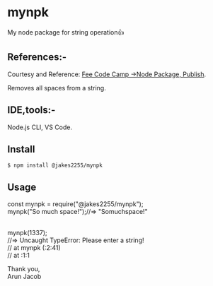 # mynpk
My node package for string operation:+1:

## References:-
Courtesy and Reference: [Fee Code Camp ->Node Package, Publish](https://www.freecodecamp.org/news/how-to-make-a-beautiful-tiny-npm-package-and-publish-it-2881d4307f78/).

Removes all spaces from a string.

## IDE,tools:-

Node.js CLI, VS Code.

## Install

`$ npm install @jakes2255/mynpk`

## Usage

const mynpk = require("@jakes2255/mynpk");<br/>
mynpk("So much space!");//=> "Somuchspace!"<br/><br/>

mynpk(1337);<br/>
//=> Uncaught TypeError: Please enter a string!<br/>
//    at mynpk (<anonymous>:2:41)<br/>
//    at <anonymous>:1:1<br/>


Thank you,<br/>
Arun Jacob
